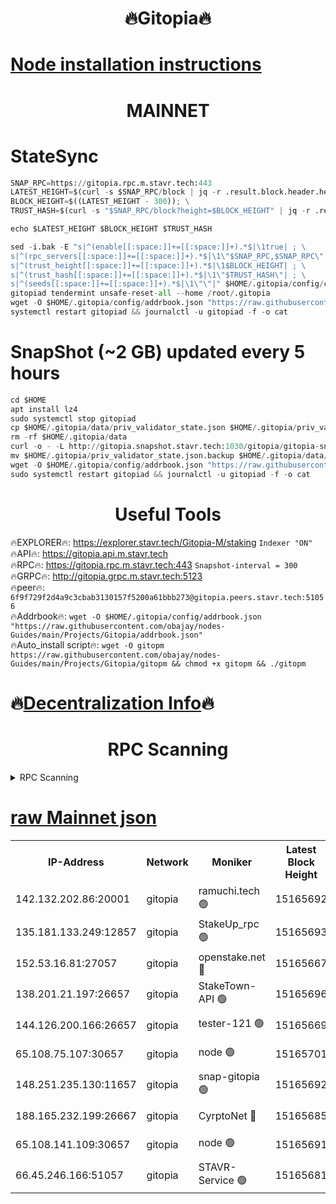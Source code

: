 <h1 align="center"> 🔥Gitopia🔥</h1>

[Node installation instructions](https://github.com/obajay/nodes-Guides/tree/main/Projects/Gitopia)
=

<h1 align="center"> MAINNET</h1>

# StateSync
```python
SNAP_RPC=https://gitopia.rpc.m.stavr.tech:443
LATEST_HEIGHT=$(curl -s $SNAP_RPC/block | jq -r .result.block.header.height); \
BLOCK_HEIGHT=$((LATEST_HEIGHT - 300)); \
TRUST_HASH=$(curl -s "$SNAP_RPC/block?height=$BLOCK_HEIGHT" | jq -r .result.block_id.hash)

echo $LATEST_HEIGHT $BLOCK_HEIGHT $TRUST_HASH

sed -i.bak -E "s|^(enable[[:space:]]+=[[:space:]]+).*$|\1true| ; \
s|^(rpc_servers[[:space:]]+=[[:space:]]+).*$|\1\"$SNAP_RPC,$SNAP_RPC\"| ; \
s|^(trust_height[[:space:]]+=[[:space:]]+).*$|\1$BLOCK_HEIGHT| ; \
s|^(trust_hash[[:space:]]+=[[:space:]]+).*$|\1\"$TRUST_HASH\"| ; \
s|^(seeds[[:space:]]+=[[:space:]]+).*$|\1\"\"|" $HOME/.gitopia/config/config.toml
gitopiad tendermint unsafe-reset-all --home /root/.gitopia
wget -O $HOME/.gitopia/config/addrbook.json "https://raw.githubusercontent.com/obajay/nodes-Guides/main/Projects/Gitopia/addrbook.json"
systemctl restart gitopiad && journalctl -u gitopiad -f -o cat
```
# SnapShot (~2 GB) updated every 5 hours
```python
cd $HOME
apt install lz4
sudo systemctl stop gitopiad
cp $HOME/.gitopia/data/priv_validator_state.json $HOME/.gitopia/priv_validator_state.json.backup
rm -rf $HOME/.gitopia/data
curl -o - -L http://gitopia.snapshot.stavr.tech:1030/gitopia/gitopia-snap.tar.lz4 | lz4 -c -d - | tar -x -C $HOME/.gitopia --strip-components 2
mv $HOME/.gitopia/priv_validator_state.json.backup $HOME/.gitopia/data/priv_validator_state.json
wget -O $HOME/.gitopia/config/addrbook.json "https://raw.githubusercontent.com/obajay/nodes-Guides/main/Projects/Gitopia/addrbook.json"
sudo systemctl restart gitopiad && journalctl -u gitopiad -f -o cat
```
 <h1 align="center"> Useful Tools</h1>

🔥EXPLORER🔥:      https://explorer.stavr.tech/Gitopia-M/staking  `Indexer "ON"` \
🔥API🔥: 			 		 https://gitopia.api.m.stavr.tech \
🔥RPC🔥:           https://gitopia.rpc.m.stavr.tech:443              `Snapshot-interval = 300` \
🔥GRPC🔥:          http://gitopia.grpc.m.stavr.tech:5123 \
🔥peer🔥:					 `6f9f729f2d4a9c3cbab3130157f5200a61bbb273@gitopia.peers.stavr.tech:51056` \
🔥Addrbook🔥:    ```wget -O $HOME/.gitopia/config/addrbook.json "https://raw.githubusercontent.com/obajay/nodes-Guides/main/Projects/Gitopia/addrbook.json"``` \
🔥Auto_install script🔥: ```wget -O gitopm https://raw.githubusercontent.com/obajay/nodes-Guides/main/Projects/Gitopia/gitopm && chmod +x gitopm && ./gitopm```

🔥[Decentralization Info](https://github.com/obajay/StateSync-snapshots/tree/main/Projects/Gitopia/Decentralization)🔥
=

<h1 align="center"> RPC Scanning</h1>

<details>
<summary>RPC Scanning</summary>

<h2 align="center"> We scan nodes in real time every 4 hours. And we provide the final result of RPC endpoints.
We cannot influence the operation of these nodes in any way. </h2>


```python
If Voting Power is higher than 0 --> then the Node is a validator of the network and may be subject to attack and be a potential threat to the chain.
```
```python
We marked such validators with a red symbol
```

</details>

[raw Mainnet json](https://rpc-check.gitopm.stavr.tech/gitopm/rpc-gitopm-result.json)
=

<table><tr><th>IP-Address</th><th>Network</th><th>Moniker</th><th>Latest Block Height</th><th>Earliest Block Height</th><th>Catching Up</th><th>Tx Index</th><th>Voting Power</th><th>Scan Time</th></tr><tr><td>142.132.202.86:20001</td><td>gitopia</td><td>ramuchi.tech 🟢</td><td>15165692</td><td>6548337</td><td>False</td><td>on</td><td>0</td><td>2024-03-11T17:34:42.338383005UTC</td></tr><tr><td>135.181.133.249:12857</td><td>gitopia</td><td>StakeUp_rpc 🟢</td><td>15165693</td><td>8010001</td><td>False</td><td>on</td><td>0</td><td>2024-03-11T17:34:42.674994011UTC</td></tr><tr><td>152.53.16.81:27057</td><td>gitopia</td><td>openstake.net 🔴</td><td>15165667</td><td>10455001</td><td>False</td><td>off</td><td>59790</td><td>2024-03-11T17:34:01.554988648UTC</td></tr><tr><td>138.201.21.197:26657</td><td>gitopia</td><td>StakeTown-API 🟢</td><td>15165696</td><td>12733501</td><td>False</td><td>on</td><td>0</td><td>2024-03-11T17:34:47.074770259UTC</td></tr><tr><td>144.126.200.166:26657</td><td>gitopia</td><td>tester-121 🟢</td><td>15165669</td><td>12832814</td><td>False</td><td>off</td><td>0</td><td>2024-03-11T17:34:03.943182072UTC</td></tr><tr><td>65.108.75.107:30657</td><td>gitopia</td><td>node 🟢</td><td>15165701</td><td>14269230</td><td>False</td><td>on</td><td>0</td><td>2024-03-11T17:34:53.506183554UTC</td></tr><tr><td>148.251.235.130:11657</td><td>gitopia</td><td>snap-gitopia 🟢</td><td>15165692</td><td>14941501</td><td>False</td><td>on</td><td>0</td><td>2024-03-11T17:34:40.067903949UTC</td></tr><tr><td>188.165.232.199:26667</td><td>gitopia</td><td>CyrptoNet 🔴</td><td>15165685</td><td>15044042</td><td>False</td><td>off</td><td>18672</td><td>2024-03-11T17:34:29.220206478UTC</td></tr><tr><td>65.108.141.109:30657</td><td>gitopia</td><td>node 🟢</td><td>15165691</td><td>15095965</td><td>False</td><td>on</td><td>0</td><td>2024-03-11T17:34:39.791600740UTC</td></tr><tr><td>66.45.246.166:51057</td><td>gitopia</td><td>STAVR-Service 🟢</td><td>15165681</td><td>15155001</td><td>False</td><td>on</td><td>0</td><td>2024-03-11T17:34:22.844889577UTC</td></tr></table>
